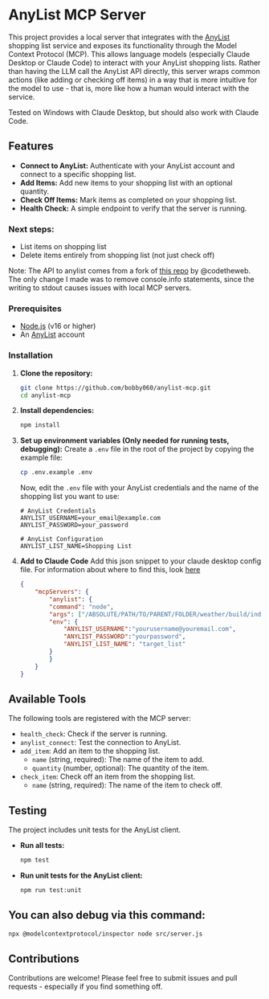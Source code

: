 # AnyList MCP Server

This project provides a local server that integrates with the [AnyList](https://www.anylist.com/) shopping list service and exposes its functionality through the Model Context Protocol (MCP). This allows language models (especially Claude Desktop or Claude Code) to interact with your AnyList shopping lists. Rather than having the LLM call the AnyList API directly, this server wraps common actions (like adding or checking off items) in a way that is more intuitive for the model to use - that is, more like how a human would interact with the service.

Tested on Windows with Claude Desktop, but should also work with Claude Code.

## Features

- **Connect to AnyList:** Authenticate with your AnyList account and connect to a specific shopping list.
- **Add Items:** Add new items to your shopping list with an optional quantity.
- **Check Off Items:** Mark items as completed on your shopping list.
- **Health Check:** A simple endpoint to verify that the server is running.


### Next steps:
- List items on shopping list
- Delete items entirely from shopping list (not just check off)

Note: The API to anylist comes from a fork of [this repo](https://github.com/codetheweb/anylist) by @codetheweb. The only change I made was to remove console.info statements, since the writing to stdout causes issues with local MCP servers.

### Prerequisites

- [Node.js](https://nodejs.org/) (v16 or higher)
- An [AnyList](https://www.anylist.com/) account

### Installation

1.  **Clone the repository:**

    ```bash
    git clone https://github.com/bobby060/anylist-mcp.git
    cd anylist-mcp
    ```
2.  **Install dependencies:**

    ```bash
    npm install
    ```

3.  **Set up environment variables (Only needed for running tests, debugging):**
    Create a `.env` file in the root of the project by copying the example file:

    ```bash
    cp .env.example .env
    ```

    Now, edit the `.env` file with your AnyList credentials and the name of the shopping list you want to use:

    ```
    # AnyList Credentials
    ANYLIST_USERNAME=your_email@example.com
    ANYLIST_PASSWORD=your_password

    # AnyList Configuration
    ANYLIST_LIST_NAME=Shopping List
    ```

4. **Add to Claude Code**
    Add this json snippet to your claude desktop config file. For information about where to find this, look [here](https://modelcontextprotocol.io/docs/develop/connect-local-servers)

    ```json
    {
        "mcpServers": {
            "anylist": {
            "command": "node",
            "args": ["/ABSOLUTE/PATH/TO/PARENT/FOLDER/weather/build/index.js"],
            "env": {
                "ANYLIST_USERNAME":"yourusername@youremail.com",
                "ANYLIST_PASSWORD":"yourpassword",
                "ANYLIST_LIST_NAME": "target_list"
            }
            }
        }
    }
    ```

## Available Tools

The following tools are registered with the MCP server:

-   `health_check`: Check if the server is running.
-   `anylist_connect`: Test the connection to AnyList.
-   `add_item`: Add an item to the shopping list.
    -   `name` (string, required): The name of the item to add.
    -   `quantity` (number, optional): The quantity of the item.
-   `check_item`: Check off an item from the shopping list.
    -   `name` (string, required): The name of the item to check off.

## Testing

The project includes unit tests for the AnyList client.

-   **Run all tests:**

    ```bash
    npm test
    ```

-   **Run unit tests for the AnyList client:**

    ```bash
    npm run test:unit
    ```

## You can also debug via this command:
```bash
npx @modelcontextprotocol/inspector node src/server.js
```

## Contributions
Contributions are welcome! Please feel free to submit issues and pull requests - especially if you find something off.
